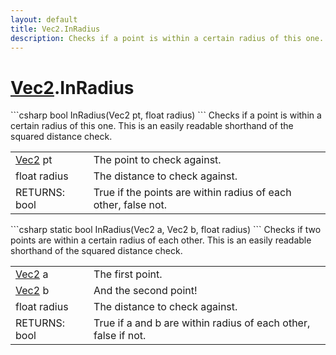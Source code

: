 ```yaml
---
layout: default
title: Vec2.InRadius
description: Checks if a point is within a certain radius of this one. This is an easily readable shorthand of the squared distance check.
---
```

# [Vec2]({{site.url}}/Pages/StereoKit/Vec2.html).InRadius

<div class='signature' markdown='1'>
```csharp
bool InRadius(Vec2 pt, float radius)
```
Checks if a point is within a certain radius of this one.
This is an easily readable shorthand of the squared distance check.
</div>

|  |  |
|--|--|
|[Vec2]({{site.url}}/Pages/StereoKit/Vec2.html) pt|The point to check against.|
|float radius|The distance to check against.|
|RETURNS: bool|True if the points are within radius of each other, false not.|

<div class='signature' markdown='1'>
```csharp
static bool InRadius(Vec2 a, Vec2 b, float radius)
```
Checks if two points are within a certain radius of
each other. This is an easily readable shorthand of the squared
distance check.
</div>

|  |  |
|--|--|
|[Vec2]({{site.url}}/Pages/StereoKit/Vec2.html) a|The first point.|
|[Vec2]({{site.url}}/Pages/StereoKit/Vec2.html) b|And the second point!|
|float radius|The distance to check against.|
|RETURNS: bool|True if a and b are within radius of each other, false if not.|




